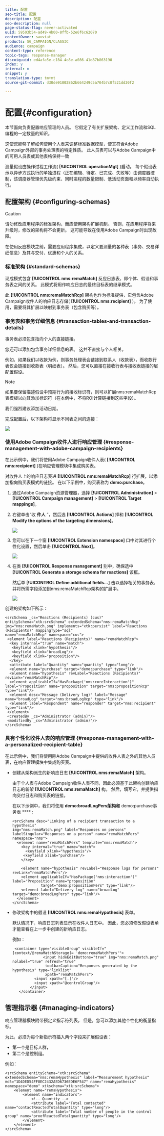 ```yaml
---
title: 配置
seo-title: 配置
description: 配置
seo-description: null
page-status-flag: never-activated
uuid: 59503b54-ad49-4b00-8ffb-52e6f6c62070
contentOwner: sauviat
products: SG_CAMPAIGN/CLASSIC
audience: campaign
content-type: reference
topic-tags: response-manager
discoiquuid: ed4afa5e-c184-4c8e-a086-41d87b863190
index: y
internal: n
snippet: y
translation-type: tm+mt
source-git-commit: d30de91002862b664249c5a704b7c0f521dd30f2

---
```



# 配置{#configuration}

本节面向负责配置响应管理的人员。 它假定了有关扩展架构、定义工作流和SQL编程的一定数量的知识。

这使您能够了解如何使用个人表来调整标准数据模型，使其符合Adobe Campaign外部的事务处理表的特定性质。 此人员表可以与Adobe Campaign中的可用人员表或其他表格保持一致

测量假设由操作过程工作流( **[!UICONTROL operationMgt]** )启动。 每个假设表示以异步方式执行的单独进程（正在编辑、待定、已完成、失败等）由调度器控制，该调度器管理优先级约束、同时进程的数量限制、低活动页面和以频率自动执行。

## 配置架构 {#configuring-schemas}

>[!CAUTION]
>
>请勿修改应用程序的标准架构，而应使用架构扩展机制。 否则，在应用程序将来升级时，修改的架构将不会更新。 这可能导致在使用Adobe Campaign时出现故障。

在使用反应模块之前，需要应用程序集成，以定义要测量的各种表（事务、交易详细信息）及其与交付、优惠和个人的关系。

### 标准架构 {#standard-schemas}

现成模式包含 **[!UICONTROL nms:remaMatch]** 反应日志表，即个体、假设和事务表之间的关系。 此模式将用作响应日志的最终目标表的继承模式。

此 **[!UICONTROL nms:remaMatchRcp]** 架构也作为标准提供，它包含Adobe Campaign收件人的响应日志存储( **[!UICONTROL nms:recipient]** )。 为了使用，需要将其扩展以映射到事务表（包含购买等）。

### 事务表和事务详细信息 {#transaction-tables-and-transaction-details}

事务表必须包含指向个人的直接链接。

您还可以添加包含事务详细信息的表。 这并不直接与个人相关。

例如，如果我们以收款为例，则事务处理表会链接到联系人（收款表），而收款行表仅会链接到收款表（明细表）。 然后，您可以直接在接收行表与接收表链接的层配置假设。

>[!NOTE]
>
>如果要保留描述假设中预期行为的接收标识符，则可以扩展nms:remaMatchRcp表模板以向其添加标识符（在本例中，不将ROI计算链接到这些字段）。

我们强烈建议添加活动日期。

完成配置后，以下架构将显示不同表之间的连接：

![](assets/response_data_model.png)

### 使用Adobe Campaign收件人进行响应管理 {#response-management-with-adobe-campaign-recipients}

在此示例中，我们将使用Adobe Campaign收件人表( **[!UICONTROL nms:recipient]** )在响应管理模块中集成购买表。

对收件人上的响应日志表进 **[!UICONTROL nms:remaMatchRcp]** 行扩展，以添加指向购买表模式的链接。 在以下示例中，购买表称为 **demo:purchase**。

1. 通过Adobe Campaign资源管理器，选择 **[!UICONTROL Administration]** > **[!UICONTROL Campaign management]** > **[!UICONTROL Target mappings]**。
1. 右键单击“收 **件人** ”，然后选 **[!UICONTROL Actions]** 择和 **[!UICONTROL Modify the options of the targeting dimensions]**。

   ![](assets/delivery_mapping1.png)

1. 您可以在下一个窗 **[!UICONTROL Extension namespace]** 口中对其进行个性化设置，然后单击 **[!UICONTROL Next]**。

   ![](assets/delivery_mapping2.png)

1. 在类 **[!UICONTROL Response management]** 别中，确保选中 **[!UICONTROL Generate a storage schema for reactions]** 该框。

   然后单 **[!UICONTROL Define additional fields...]** 击以选择相关的事务表，并将所需字段添加到nms:remaMatchRcp架构的扩展中。

   ![](assets/delivery_mapping3.png)

创建的架构如下所示：

```
<srcSchema _cs="Reactions (Recipients) (cus)" entitySchema="xtk:srcSchema" extendedSchema="nms:remaMatchRcp" 
img="nms:remaMatch.png" implements="xtk:persist" label="Reactions (Recipients)" mappingType="sql"
name="remaMatchRcp" namespace="cus">  
 <element label="Reactions (Recipients)" name="remaMatchRcp">    
  <key internal="true" name="match">      
   <keyfield xlink="hypothesis"/>      
   <keyfield xlink="broadLog"/>      
   <keyfield xlink="proposition"/>    
  </key>    
  <attribute label="Quantity" name="quantity" type="long"/>    
  <element name="purchase" target="demo:purchase" type="link"/>    
  <element name="hypothesis" revLabel="Reactions (Recipients)" revLink="remaMatchRcp"/>    
  <element applicableIf="HasPackage('nms:coreInteraction')" label="Proposition" name="proposition" target="nms:propositionRcp" type="link"/>   
  <element desc="Message (Delivery log)" label="Message" name="broadLog" target="nms:broadLogRcp" type="link"/>    
  <element label="Respondent" name="responder" target="nms:recipient" type="link"/>  
 </element>  
 <createdBy _cs="Administrator (admin)"/>  
 <modifiedBy _cs="Administrator (admin)"/>
</srcSchema>
```

### 具有个性化收件人表的响应管理 {#response-management-with-a-personalized-recipient-table}

在此示例中，我们将使用除Adobe Campaign中提供的收件人表之外的其他人员表，在响应管理模块中集成购买表。

* 创建从架构派生的新响应日志 **[!UICONTROL nms:remaMatch]** 架构。

   由于个人表与Adobe Campaign收件人表不同，因此必须基于此架构创建响应日志的新架 **[!UICONTROL nms:remaMatch]** 构。 然后，填写它，并提供指向交付日志和购买表的链接。

   在以下示例中，我们将使用 **demo:broadLogPers架构和** demo:purchase事务表 **** :

   ```
   <srcSchema desc="Linking of a recipient transaction to a hypothesis"    
   img="nms:remaMatch.png" label="Responses on persons" labelSingular="Responses on a person" name="remaMatchPers" namespace="nms">
     <element name="remaMatchPers" template="nms:remaMatch">
       <key internal="true" name="match">
         <keyfield xlink="hypothesis"/>
        <keyfield xlink="purchase"/>
       </key>
   
       <element name="hypothesis" revLabel="Response logs for persons" revLink="remaMatchPers"/>
       <element applicableIf="HasPackage('nms:interaction')" label="Proposition" name="proposition"
                target="demo:propositionPers" type="link"/>
       <element label="Delivery log" name="broadLog" target="demo:broadLogPers" type="link"/>
     </element>
   </srcSchema>
   ```

* 修改架构中的假设 **[!UICONTROL nms:remaHypothesis]** 表单。

   默认情况下，响应日志列表显示在收件人日志中。 因此，您必须修改假设表单才能查看在上一步中创建的新响应日志。

   例如：

   ```
    <container type="visibleGroup" visibleIf="[context/@remaMatchStorage]= 'demo:remaMatchPers'">
                 <input hideEditButtons="true" img="nms:remaMatch.png" nolabel="true" refresh="true"
                  toolbarCaption="Responses generated by the hypothesis" type="linklist"
                  xpath="remaMatchPers">
             <input xpath="[.]"/>
             <input xpath="@controlGroup"/>
           </input>
      </container> 
   ```

## 管理指示器 {#managing-indicators}

响应管理器模块附带预定义指示符列表。 但是，您可以添加其他个性化的衡量指标。

为此，必须为每个新指示符插入两个字段来扩展假设表：

* 第一个是目标人群，
* 第二个是控制组。

例如：

```
<srcSchema entitySchema="xtk:srcSchema" extendedSchema="nms:remaHypothesis" label="Measurement hypothesis" 
md5="1D4DED54FF8EC2432AED6736EDE6F547" name="remaHypothesis" namespace="demo" xtkschema="xtk:srcSchema">  
    <element name="remaHypothesis">    
        <element name="indicators">      
            <!-- Quantity -->      
            <attribute label="Total contacted" name="contactReactedTotalQuantity" type="long"/>
            <attribute label="Total number of people in the control group" name="proofReactedTotalquantity" type="long"/> 
        </element> 
    </element>
</srcSchema>
```

